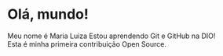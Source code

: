 # Olá, mundo!

Meu nome é Maria Luiza 
Estou aprendendo Git e GitHub na DIO!  
Esta é minha primeira contribuição Open Source.
